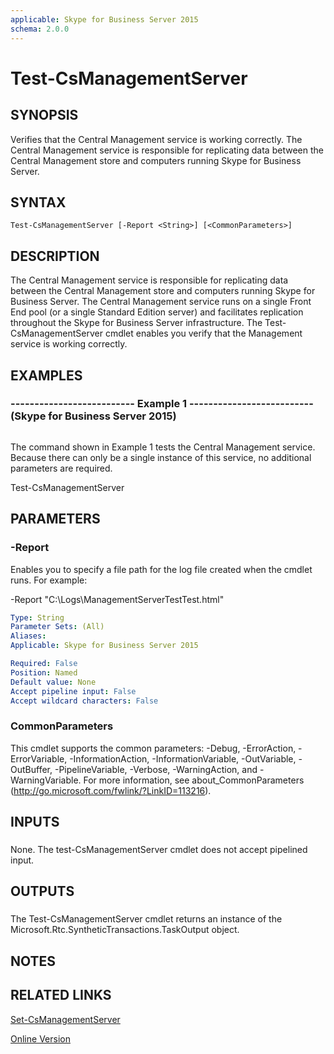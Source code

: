 ```yaml
---
applicable: Skype for Business Server 2015
schema: 2.0.0
---
```


# Test-CsManagementServer

## SYNOPSIS
Verifies that the Central Management service is working correctly.
The Central Management service is responsible for replicating data between the Central Management store and computers running Skype for Business Server.

## SYNTAX

```
Test-CsManagementServer [-Report <String>] [<CommonParameters>]
```

## DESCRIPTION
The Central Management service is responsible for replicating data between the Central Management store and computers running Skype for Business Server.
The Central Management service runs on a single Front End pool (or a single Standard Edition server) and facilitates replication throughout the Skype for Business Server infrastructure.
The Test-CsManagementServer cmdlet enables you verify that the Management service is working correctly.

## EXAMPLES

### -------------------------- Example 1 -------------------------- (Skype for Business Server 2015)
```

```

The command shown in Example 1 tests the Central Management service.
Because there can only be a single instance of this service, no additional parameters are required.

Test-CsManagementServer

## PARAMETERS

### -Report
Enables you to specify a file path for the log file created when the cmdlet runs.
For example:

-Report "C:\Logs\ManagementServerTestTest.html"

```yaml
Type: String
Parameter Sets: (All)
Aliases: 
Applicable: Skype for Business Server 2015

Required: False
Position: Named
Default value: None
Accept pipeline input: False
Accept wildcard characters: False
```

### CommonParameters
This cmdlet supports the common parameters: -Debug, -ErrorAction, -ErrorVariable, -InformationAction, -InformationVariable, -OutVariable, -OutBuffer, -PipelineVariable, -Verbose, -WarningAction, and -WarningVariable. For more information, see about_CommonParameters (http://go.microsoft.com/fwlink/?LinkID=113216).

## INPUTS

###  
None.
The test-CsManagementServer cmdlet does not accept pipelined input.

## OUTPUTS

###  
The Test-CsManagementServer cmdlet returns an instance of the Microsoft.Rtc.SyntheticTransactions.TaskOutput object.

## NOTES

## RELATED LINKS

[Set-CsManagementServer]()

[Online Version](http://technet.microsoft.com/EN-US/library/bdeec5b0-3e7e-4098-acd8-9ec5849f4871(OCS.16).aspx)

